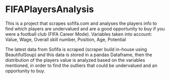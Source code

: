 # FIFAPlayersAnalysis
This is a project that scrapes sofifa.com and analyses the players info to find which players are undervalued and are a good opportunity to buy if you were a football club (FIFA Career Mode).
Variables taken into account:
Value,
Wage,
Overall skill number,
Position,
Age,
Potential

The latest data from Sofifa is scraped (scraper build in-house using BeautifulSoup) and this data is stored in a pandas Dataframe, then the distribution of the players value is analyzed based on the variables mentioned, in order to find the outliers that could be undervalued and an opportunity to buy. 
